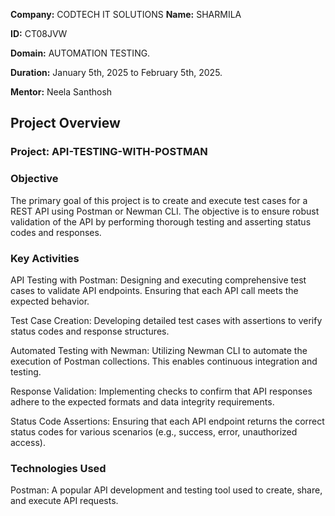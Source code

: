**Company:** CODTECH IT SOLUTIONS
**Name:** SHARMILA

**ID:** CT08JVW

**Domain:** AUTOMATION TESTING.

**Duration:** January 5th, 2025 to February 5th, 2025.

**Mentor:** Neela Santhosh

## Project Overview 

### Project: API-TESTING-WITH-POSTMAN



### Objective
The primary goal of this project is to create and execute test cases for a REST API using Postman or Newman CLI. The objective is to ensure robust validation of the API by performing thorough testing and asserting status codes and responses.

### Key Activities
API Testing with Postman: Designing and executing comprehensive test cases to validate API endpoints. Ensuring that each API call meets the expected behavior.

Test Case Creation: Developing detailed test cases with assertions to verify status codes and response structures.

Automated Testing with Newman: Utilizing Newman CLI to automate the execution of Postman collections. This enables continuous integration and testing.

Response Validation: Implementing checks to confirm that API responses adhere to the expected formats and data integrity requirements.

Status Code Assertions: Ensuring that each API endpoint returns the correct status codes for various scenarios (e.g., success, error, unauthorized access).

### Technologies Used
Postman: A popular API development and testing tool used to create, share, and execute API requests.
